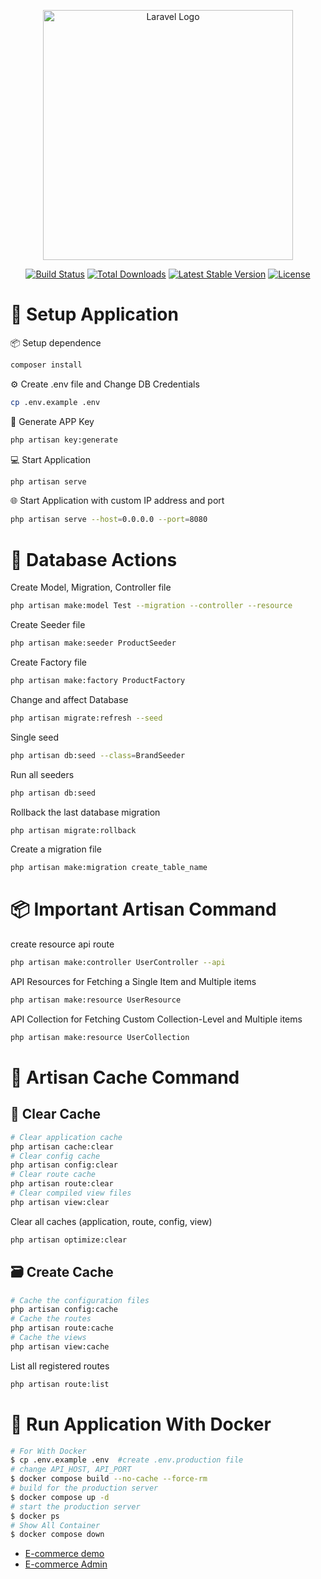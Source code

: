 <!-- # Getting Started -->
<p align="center"><a href="https://laravel.com" target="_blank"><img src="https://raw.githubusercontent.com/laravel/art/master/logo-lockup/5%20SVG/2%20CMYK/1%20Full%20Color/laravel-logolockup-cmyk-red.svg" width="400" alt="Laravel Logo"></a></p>

<p align="center">
<a href="https://github.com/laravel/framework/actions"><img src="https://github.com/laravel/framework/workflows/tests/badge.svg" alt="Build Status"></a>
<a href="https://packagist.org/packages/laravel/framework"><img src="https://img.shields.io/packagist/dt/laravel/framework" alt="Total Downloads"></a>
<a href="https://packagist.org/packages/laravel/framework"><img src="https://img.shields.io/packagist/v/laravel/framework" alt="Latest Stable Version"></a>
<a href="https://packagist.org/packages/laravel/framework"><img src="https://img.shields.io/packagist/l/laravel/framework" alt="License"></a>
</p>

<!-- ## About Laravel -->

<!-- Laravel is a web application framework with expressive, elegant syntax. We believe development must be an enjoyable and creative experience to be truly fulfilling. Laravel takes the pain out of development by easing common tasks used in many web projects, such as:

- [Simple, fast routing engine](https://laravel.com/docs/routing).
- [Powerful dependency injection container](https://laravel.com/docs/container).
- Multiple back-ends for [session](https://laravel.com/docs/session) and [cache](https://laravel.com/docs/cache) storage.
- Expressive, intuitive [database ORM](https://laravel.com/docs/eloquent).
- Database agnostic [schema migrations](https://laravel.com/docs/migrations).
- [Robust background job processing](https://laravel.com/docs/queues).
- [Real-time event broadcasting](https://laravel.com/docs/broadcasting).

Laravel is accessible, powerful, and provides tools required for large, robust applications. -->

# 🚀 Setup Application

📦 Setup dependence
```bash
composer install
```
⚙️ Create .env file and Change DB Credentials
```bash
cp .env.example .env
```
🔐 Generate APP Key 
```bash
php artisan key:generate
```
💻 Start Application 
```bash
php artisan serve
```
🌐 Start Application with custom IP address and port 
```bash
php artisan serve --host=0.0.0.0 --port=8080 
```

# 💾 Database Actions

Create Model, Migration, Controller file
```bash
php artisan make:model Test --migration --controller --resource 
```
Create Seeder file
```bash
php artisan make:seeder ProductSeeder 
```
Create Factory file
```bash
php artisan make:factory ProductFactory 
```
Change and affect Database
```bash
php artisan migrate:refresh --seed 
```
Single seed
```bash
php artisan db:seed --class=BrandSeeder
```
Run all seeders
```bash
php artisan db:seed
```
Rollback the last database migration
```bash
php artisan migrate:rollback
```
Create a migration file
```bash
php artisan make:migration create_table_name
```


# 📦 Important Artisan Command
create resource api route
```bash
php artisan make:controller UserController --api
```
API Resources for Fetching a Single Item and Multiple items
```bash
php artisan make:resource UserResource
```
API Collection for Fetching Custom Collection-Level and Multiple items
```bash
php artisan make:resource UserCollection
```


# 🧠 Artisan Cache Command 
## 🧹 Clear Cache
```bash
# Clear application cache
php artisan cache:clear
# Clear config cache
php artisan config:clear
# Clear route cache
php artisan route:clear
# Clear compiled view files
php artisan view:clear
```
Clear all caches (application, route, config, view)
```bash
php artisan optimize:clear
```

## 🗃️ Create Cache
```bash
# Cache the configuration files
php artisan config:cache
# Cache the routes
php artisan route:cache
# Cache the views
php artisan view:cache
```

List all registered routes
```bash
php artisan route:list
```

# 🐳 Run Application With Docker

```bash
# For With Docker
$ cp .env.example .env  #create .env.production file
# change API_HOST, API_PORT 
$ docker compose build --no-cache --force-rm
# build for the production server
$ docker compose up -d
# start the production server
$ docker ps
# Show All Container
$ docker compose down
```


- [E-commerce demo](https://www.jrecommerce.com/demo.php)
- [E-commerce Admin](https://www.ecomdeveloper.com/demo/admin/index.php?route=common/dashboard&user_token=k258hqpdI1g9fSGLJYmtPt9BVlI4mg58)
